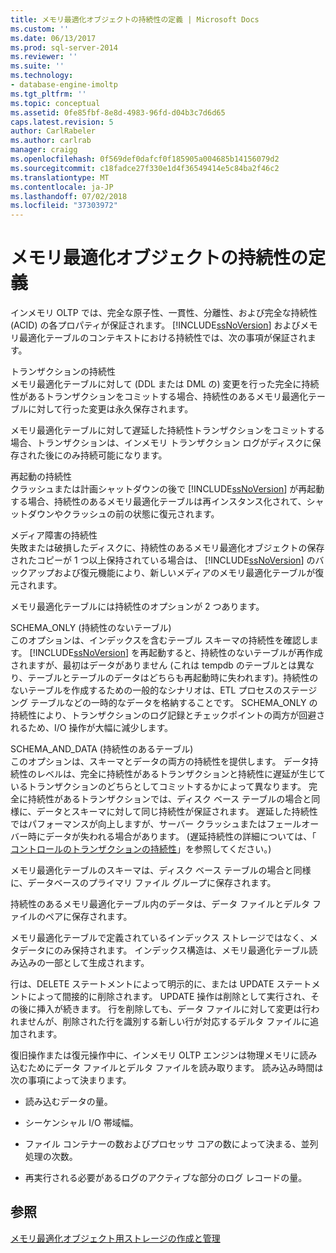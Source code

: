 ```yaml
---
title: メモリ最適化オブジェクトの持続性の定義 | Microsoft Docs
ms.custom: ''
ms.date: 06/13/2017
ms.prod: sql-server-2014
ms.reviewer: ''
ms.suite: ''
ms.technology:
- database-engine-imoltp
ms.tgt_pltfrm: ''
ms.topic: conceptual
ms.assetid: 0fe85fbf-8e8d-4983-96fd-d04b3c7d6d65
caps.latest.revision: 5
author: CarlRabeler
ms.author: carlrab
manager: craigg
ms.openlocfilehash: 0f569def0dafcf0f185905a004685b14156079d2
ms.sourcegitcommit: c18fadce27f330e1d4f36549414e5c84ba2f46c2
ms.translationtype: MT
ms.contentlocale: ja-JP
ms.lasthandoff: 07/02/2018
ms.locfileid: "37303972"
---
```

# <a name="defining-durability-for-memory-optimized-objects"></a>メモリ最適化オブジェクトの持続性の定義
  インメモリ OLTP では、完全な原子性、一貫性、分離性、および完全な持続性 (ACID) の各プロパティが保証されます。 [!INCLUDE[ssNoVersion](../../includes/ssnoversion-md.md)] およびメモリ最適化テーブルのコンテキストにおける持続性では、次の事項が保証されます。  
  
 トランザクションの持続性  
 メモリ最適化テーブルに対して (DDL または DML の) 変更を行った完全に持続性があるトランザクションをコミットする場合、持続性のあるメモリ最適化テーブルに対して行った変更は永久保存されます。  
  
 メモリ最適化テーブルに対して遅延した持続性トランザクションをコミットする場合、トランザクションは、インメモリ トランザクション ログがディスクに保存された後にのみ持続可能になります。  
  
 再起動の持続性  
 クラッシュまたは計画シャットダウンの後で [!INCLUDE[ssNoVersion](../../includes/ssnoversion-md.md)] が再起動する場合、持続性のあるメモリ最適化テーブルは再インスタンス化されて、シャットダウンやクラッシュの前の状態に復元されます。  
  
 メディア障害の持続性  
 失敗または破損したディスクに、持続性のあるメモリ最適化オブジェクトの保存されたコピーが 1 つ以上保持されている場合は、 [!INCLUDE[ssNoVersion](../../includes/ssnoversion-md.md)] のバックアップおよび復元機能により、新しいメディアのメモリ最適化テーブルが復元されます。  
  
 メモリ最適化テーブルには持続性のオプションが 2 つあります。  
  
 SCHEMA_ONLY (持続性のないテーブル)  
 このオプションは、インデックスを含むテーブル スキーマの持続性を確認します。 [!INCLUDE[ssNoVersion](../../includes/ssnoversion-md.md)] を再起動すると、持続性のないテーブルが再作成されますが、最初はデータがありません  (これは tempdb のテーブルとは異なり、テーブルとテーブルのデータはどちらも再起動時に失われます)。持続性のないテーブルを作成するための一般的なシナリオは、ETL プロセスのステージング テーブルなどの一時的なデータを格納することです。 SCHEMA_ONLY の持続性により、トランザクションのログ記録とチェックポイントの両方が回避されるため、I/O 操作が大幅に減少します。  
  
 SCHEMA_AND_DATA (持続性のあるテーブル)  
 このオプションは、スキーマとデータの両方の持続性を提供します。 データ持続性のレベルは、完全に持続性があるトランザクションと持続性に遅延が生じているトランザクションのどちらとしてコミットするかによって異なります。 完全に持続性があるトランザクションでは、ディスク ベース テーブルの場合と同様に、データとスキーマに対して同じ持続性が保証されます。 遅延した持続性ではパフォーマンスが向上しますが、サーバー クラッシュまたはフェールオーバー時にデータが失われる場合があります。 (遅延持続性の詳細については、「 [コントロールのトランザクションの持続性](../logs/control-transaction-durability.md)」を参照してください。)  
  
 メモリ最適化テーブルのスキーマは、ディスク ベース テーブルの場合と同様に、データベースのプライマリ ファイル グループに保存されます。  
  
 持続性のあるメモリ最適化テーブル内のデータは、データ ファイルとデルタ ファイルのペアに保存されます。  
  
 メモリ最適化テーブルで定義されているインデックス ストレージではなく、メタデータにのみ保持されます。 インデックス構造は、メモリ最適化テーブル読み込みの一部として生成されます。  
  
 行は、DELETE ステートメントによって明示的に、または UPDATE ステートメントによって間接的に削除されます。 UPDATE 操作は削除として実行され、その後に挿入が続きます。 行を削除しても、データ ファイルに対して変更は行われませんが、削除された行を識別する新しい行が対応するデルタ ファイルに追加されます。  
  
 復旧操作または復元操作中に、インメモリ OLTP エンジンは物理メモリに読み込むためにデータ ファイルとデルタ ファイルを読み取ります。 読み込み時間は次の事項によって決まります。  
  
-   読み込むデータの量。  
  
-   シーケンシャル I/O 帯域幅。  
  
-   ファイル コンテナーの数およびプロセッサ コアの数によって決まる、並列処理の次数。  
  
-   再実行される必要があるログのアクティブな部分のログ レコードの量。  
  
## <a name="see-also"></a>参照  
 [メモリ最適化オブジェクト用ストレージの作成と管理](creating-and-managing-storage-for-memory-optimized-objects.md)  
  
  
